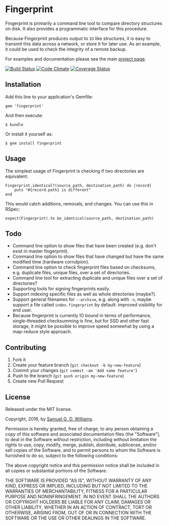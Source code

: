 # Fingerprint

Fingerprint is primarily a command line tool to compare directory structures on disk. It also provides a programmatic interface for this procedure.

Because Fingerprint produces output to `IO` like structures, it is easy to transmit this data across a network, or store it for later use. As an example, it could be used to check the integrity of a remote backup.

For examples and documentation please see the main [project page][1].

[1]: http://www.codeotaku.com/projects/fingerprint/index

[![Build Status](https://secure.travis-ci.org/ioquatix/fingerprint.png)](http://travis-ci.org/ioquatix/fingerprint)
[![Code Climate](https://codeclimate.com/github/ioquatix/fingerprint.png)](https://codeclimate.com/github/ioquatix/fingerprint)
[![Coverage Status](https://coveralls.io/repos/ioquatix/fingerprint/badge.svg)](https://coveralls.io/r/ioquatix/fingerprint)

## Installation

Add this line to your application's Gemfile:

	gem 'fingerprint'

And then execute:

	$ bundle

Or install it yourself as:

	$ gem install fingerprint

## Usage

The simplest usage of Fingerprint is checking if two directories are equivalent:

	Fingerprint.identical?(source_path, destination_path) do |record|
		puts "#{record.path} is different"
	end

This would catch additions, removals, and changes. You can use this in RSpec:

	expect(Fingerprint).to be_identical(source_path, destination_path)

## Todo

* Command line option to show files that have been created (e.g. don't exist in master fingerprint).
* Command line option to show files that have changed but have the same modified time (hardware corrutpion).
* Command line option to check fingerprint files based on checksums, e.g. duplicate files, unique files, over a set of directories.
* Command line tool for extracting duplicate and unique files over a set of directories?
* Supporting tools for signing fingerprints easily.
* Support indexing specific files as well as whole directories (maybe?).
* Support general filenames for `--archive`, e.g. along with `-n`, maybe support a file called `index.fingerprint` by default: improved visibility for end user.
* Because fingerprint is currently IO bound in terms of performance, single-threaded checksumming is fine, but for SSD and other fast storage, it might be possible to improve speed somewhat by using a map-reduce style approach.

## Contributing

1. Fork it
2. Create your feature branch (`git checkout -b my-new-feature`)
3. Commit your changes (`git commit -am 'Add some feature'`)
4. Push to the branch (`git push origin my-new-feature`)
5. Create new Pull Request

## License

Released under the MIT license.

Copyright, 2016, by [Samuel G. D. Williams](http://www.codeotaku.com/samuel-williams).

Permission is hereby granted, free of charge, to any person obtaining a copy
of this software and associated documentation files (the "Software"), to deal
in the Software without restriction, including without limitation the rights
to use, copy, modify, merge, publish, distribute, sublicense, and/or sell
copies of the Software, and to permit persons to whom the Software is
furnished to do so, subject to the following conditions:

The above copyright notice and this permission notice shall be included in
all copies or substantial portions of the Software.

THE SOFTWARE IS PROVIDED "AS IS", WITHOUT WARRANTY OF ANY KIND, EXPRESS OR
IMPLIED, INCLUDING BUT NOT LIMITED TO THE WARRANTIES OF MERCHANTABILITY,
FITNESS FOR A PARTICULAR PURPOSE AND NONINFRINGEMENT. IN NO EVENT SHALL THE
AUTHORS OR COPYRIGHT HOLDERS BE LIABLE FOR ANY CLAIM, DAMAGES OR OTHER
LIABILITY, WHETHER IN AN ACTION OF CONTRACT, TORT OR OTHERWISE, ARISING FROM,
OUT OF OR IN CONNECTION WITH THE SOFTWARE OR THE USE OR OTHER DEALINGS IN
THE SOFTWARE.

